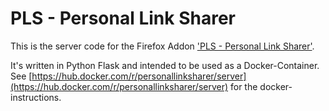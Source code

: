 # PLS - Personal Link Sharer

This is the server code for the Firefox Addon ['PLS - Personal Link Sharer'](https://addons.mozilla.org/de/firefox/addon/pls-personal-link-sharer/).

It's written in Python Flask and intended to be used as a Docker-Container. 
See [https://hub.docker.com/r/personallinksharer/server](https://hub.docker.com/r/personallinksharer/server) for the docker-instructions.